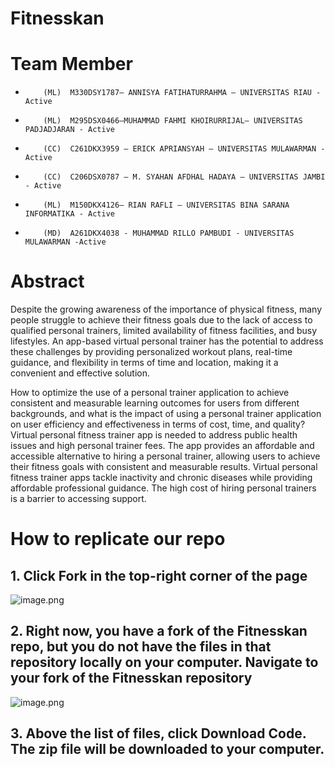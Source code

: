 # Fitnesskan




# Team Member
-         (ML)  M330DSY1787– ANNISYA FATIHATURRAHMA – UNIVERSITAS RIAU - Active
-         (ML)  M295DSX0466–MUHAMMAD FAHMI KHOIRURRIJAL– UNIVERSITAS PADJADJARAN - Active
-         (CC)  C261DKX3959 – ERICK APRIANSYAH – UNIVERSITAS MULAWARMAN - Active
-         (CC)  C206DSX0787 – M. SYAHAN AFDHAL HADAYA – UNIVERSITAS JAMBI - Active
-         (ML)  M150DKX4126– RIAN RAFLI – UNIVERSITAS BINA SARANA INFORMATIKA - Active
-         (MD)  A261DKX4038 - MUHAMMAD RILLO PAMBUDI - UNIVERSITAS MULAWARMAN -Active


# Abstract
Despite the growing awareness of the importance of physical fitness, many people struggle to achieve their fitness goals due to the lack of access to qualified personal trainers, limited availability of fitness facilities, and busy lifestyles. An app-based virtual personal trainer has the potential to address these challenges by providing personalized workout plans, real-time guidance, and flexibility in terms of time and location, making it a convenient and effective solution.

How to optimize the use of a personal trainer application to achieve consistent and measurable learning outcomes for users from different backgrounds, and what is the impact of using a personal trainer application on user efficiency and effectiveness in terms of cost, time, and quality?
Virtual personal fitness trainer app is needed to address public health issues and high personal trainer fees. The app provides an affordable and accessible alternative to hiring a personal trainer, allowing users to achieve their fitness goals with consistent and measurable results. Virtual personal fitness trainer apps tackle inactivity and chronic diseases while providing affordable professional guidance. The high cost of hiring personal trainers is a barrier to accessing support.

# How to replicate our repo
## 1. Click Fork in the top-right corner of the page 
![image.png](https://www.earthdatascience.org/images/earth-analytics/git-version-control/githubguides-bootcamp-fork.png)

## 2. Right now, you have a fork of the Fitnesskan repo, but you do not have the files in that repository locally on your computer. Navigate to your fork of the Fitnesskan repository
![image.png](https://docs.github.com/assets/cb-32892/images/help/repository/code-button.png)

## 3. Above the list of files, click Download Code. The zip file will be downloaded to your computer.
